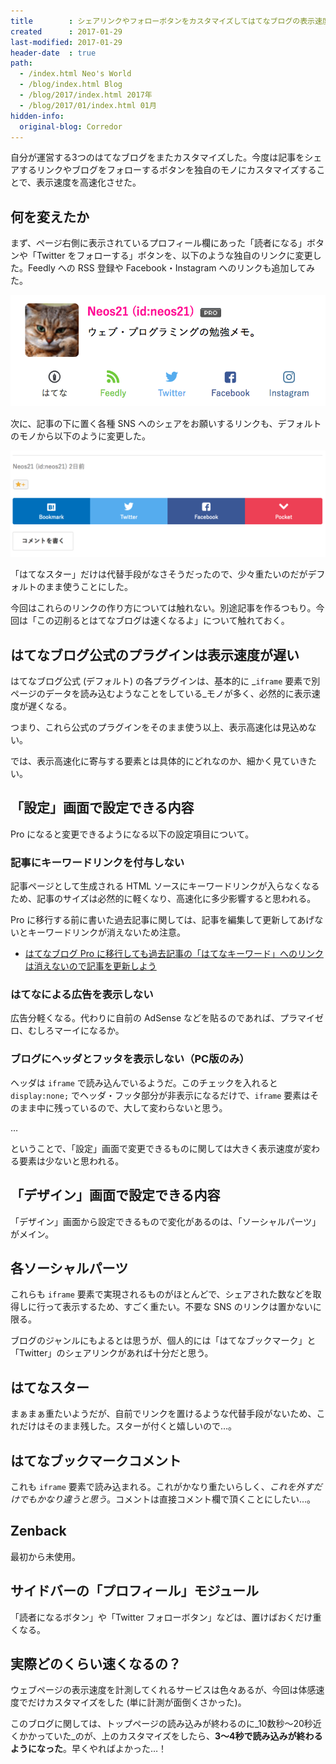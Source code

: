 ```yaml
---
title        : シェアリンクやフォローボタンをカスタマイズしてはてなブログの表示速度を高速化した
created      : 2017-01-29
last-modified: 2017-01-29
header-date  : true
path:
  - /index.html Neo's World
  - /blog/index.html Blog
  - /blog/2017/index.html 2017年
  - /blog/2017/01/index.html 01月
hidden-info:
  original-blog: Corredor
---
```


自分が運営する3つのはてなブログをまたカスタマイズした。今度は記事をシェアするリンクやブログをフォローするボタンを独自のモノにカスタマイズすることで、表示速度を高速化させた。

## 何を変えたか

まず、ページ右側に表示されているプロフィール欄にあった「読者になる」ボタンや「Twitter をフォローする」ボタンを、以下のような独自のリンクに変更した。Feedly への RSS 登録や Facebook・Instagram へのリンクも追加してみた。

![プロフィール欄にアイコンを追加](29-02-01.png)

次に、記事の下に置く各種 SNS へのシェアをお願いするリンクも、デフォルトのモノから以下のように変更した。

![記事の下にシェアリングを追加](29-02-02.png)

「はてなスター」だけは代替手段がなさそうだったので、少々重たいのだがデフォルトのまま使うことにした。

今回はこれらのリンクの作り方については触れない。別途記事を作るつもり。今回は「この辺削るとはてなブログは速くなるよ」について触れておく。

## はてなブログ公式のプラグインは表示速度が遅い

はてなブログ公式 (デフォルト) の各プラグインは、基本的に _`iframe` 要素で別ページのデータを読み込むようなことをしている_モノが多く、必然的に表示速度が遅くなる。

つまり、これら公式のプラグインをそのまま使う以上、表示高速化は見込めない。

では、表示高速化に寄与する要素とは具体的にどれなのか、細かく見ていきたい。

## 「設定」画面で設定できる内容

Pro になると変更できるようになる以下の設定項目について。

### 記事にキーワードリンクを付与しない

記事ページとして生成される HTML ソースにキーワードリンクが入らなくなるため、記事のサイズは必然的に軽くなり、高速化に多少影響すると思われる。

Pro に移行する前に書いた過去記事に関しては、記事を編集して更新してあげないとキーワードリンクが消えないため注意。

- [はてなブログ Pro に移行しても過去記事の「はてなキーワード」へのリンクは消えないので記事を更新しよう](/blog/2017/01/28-02.html)

### はてなによる広告を表示しない

広告分軽くなる。代わりに自前の AdSense などを貼るのであれば、プラマイゼロ、むしろマーイになるか。

### ブログにヘッダとフッタを表示しない（PC版のみ）

ヘッダは `iframe` で読み込んでいるようだ。このチェックを入れると `display:none;` でヘッダ・フッタ部分が非表示になるだけで、`iframe` 要素はそのまま中に残っているので、大して変わらないと思う。

…

ということで、「設定」画面で変更できるものに関しては大きく表示速度が変わる要素は少ないと思われる。

## 「デザイン」画面で設定できる内容

「デザイン」画面から設定できるもので変化があるのは、「ソーシャルパーツ」がメイン。

## 各ソーシャルパーツ

これらも `iframe` 要素で実現されるものがほとんどで、シェアされた数などを取得しに行って表示するため、すごく重たい。不要な SNS のリンクは置かないに限る。

ブログのジャンルにもよるとは思うが、個人的には「はてなブックマーク」と「Twitter」のシェアリンクがあれば十分だと思う。

## はてなスター

まぁまぁ重たいようだが、自前でリンクを置けるような代替手段がないため、これだけはそのまま残した。スターが付くと嬉しいので…。

## はてなブックマークコメント

これも `iframe` 要素で読み込まれる。これがかなり重たいらしく、_これを外すだけでもかなり違うと思う_。コメントは直接コメント欄で頂くことにしたい…。

## Zenback

最初から未使用。

## サイドバーの「プロフィール」モジュール

「読者になるボタン」や「Twitter フォローボタン」などは、置けばおくだけ重くなる。

## 実際どのくらい速くなるの？

ウェブページの表示速度を計測してくれるサービスは色々あるが、今回は体感速度でだけカスタマイズをした (単に計測が面倒くさかった)。

このブログに関しては、トップページの読み込みが終わるのに_10数秒〜20秒近くかかっていた_のが、上のカスタマイズをしたら、__3〜4秒で読み込みが終わるようになった__。早くやればよかった…！
